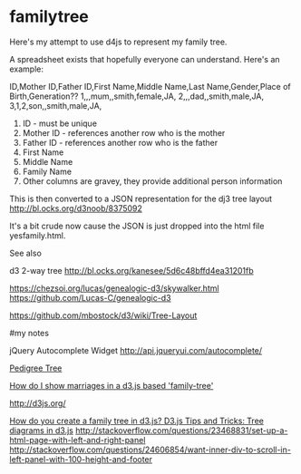 # familytree

Here's my attempt to use d4js to represent my family tree.

A spreadsheet exists that hopefully everyone can understand. Here's an example:

ID,Mother ID,Father ID,First Name,Middle Name,Last Name,Gender,Place of Birth,Generation??
1,,,mum,,smith,female,JA,
2,,,dad,,smith,male,JA,
3,1,2,son,,smith,male,JA,

<ol>
	<li>ID - must be unique</li>
	<li>Mother ID - references another row who is the mother</li>
	<li>Father ID - references another row who is the father</li>
	<li>First Name</li>
	<li>Middle Name</li>
	<li>Family Name</li>
	<li>Other columns are gravey, they provide additional person information</li>
</ol>  


This is then converted to a JSON representation for the dj3 tree layout
http://bl.ocks.org/d3noob/8375092

It's a bit crude now cause the JSON is just dropped into the html file yesfamily.html.


See also 

d3 2-way tree http://bl.ocks.org/kanesee/5d6c48bffd4ea31201fb

https://chezsoi.org/lucas/genealogic-d3/skywalker.html
https://github.com/Lucas-C/genealogic-d3

https://github.com/mbostock/d3/wiki/Tree-Layout

#my notes

jQuery Autocomplete Widget
http://api.jqueryui.com/autocomplete/


<a href="http://bl.ocks.org/mbostock/2966094" target='_blank'>Pedigree Tree</a>


<a href="http://stackoverflow.com/questions/13763352/how-do-i-show-marriages-in-a-d3-js-based-family-tree" target='_blank'>
How do I show marriages in a d3.js based 'family-tree'</a>

<a href="http://d3js.org/" target='_blank'>http://d3js.org/</a>

<a href="http://stackoverflow.com/questions/31245751/how-do-you-create-a-family-tree-in-d3-js" target='_blank'>
How do you create a family tree in d3.js? </a>

<a href="http://www.d3noob.org/2014/01/tree-diagrams-in-d3js_11.html" target='_blank'>
D3.js Tips and Tricks: Tree diagrams in d3.js</a>


<a href="http://stackoverflow.com/questions/23468831/set-up-a-html-page-with-left-and-right-panel" target='_blank'>
http://stackoverflow.com/questions/23468831/set-up-a-html-page-with-left-and-right-panel </a>

<a href="http://stackoverflow.com/questions/24606854/want-inner-div-to-scroll-in-left-panel-with-100-height-and-footer" target='_blank'>
http://stackoverflow.com/questions/24606854/want-inner-div-to-scroll-in-left-panel-with-100-height-and-footer</a>    
